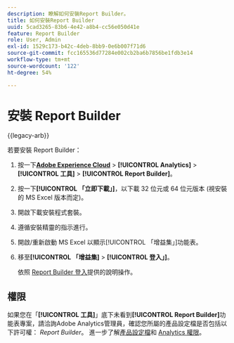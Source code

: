 ```yaml
---
description: 瞭解如何安裝Report Builder。
title: 如何安裝Report Builder
uuid: 5cad3265-83b6-4e42-a8b4-cc56e050d41e
feature: Report Builder
role: User, Admin
exl-id: 1529c173-b42c-4deb-8bb9-0e6b007f71d6
source-git-commit: fcc165536d77284e002cb2ba6b7856be1fdb3e14
workflow-type: tm+mt
source-wordcount: '122'
ht-degree: 54%

---
```


# 安裝 Report Builder

{{legacy-arb}}

若要安裝 Report Builder：

1. 按一下&#x200B;**[Adobe Experience Cloud](https://experience.adobe.com/)** > **[!UICONTROL Analytics]** > **[!UICONTROL 工具]** > **[!UICONTROL Report Builder]**。
1. 按一下&#x200B;**[!UICONTROL 「立即下載」]**，以下載 32 位元或 64 位元版本 (視安裝的 MS Excel 版本而定)。
1. 開啟下載安裝程式套裝。
1. 遵循安裝精靈的指示進行。
1. 開啟/重新啟動 MS Excel 以顯示[!UICONTROL 「增益集」]功能表。
1. 移至&#x200B;**[!UICONTROL 「增益集]** > **[!UICONTROL 登入」]**。

   依照 [Report Builder 登入](/help/analyze/legacy-report-builder/setup/login.md)提供的說明操作。

## 權限

如果您在「**[!UICONTROL 工具]**」底下未看到&#x200B;**[!UICONTROL Report Builder]**&#x200B;功能表專案，請洽詢Adobe Analytics管理員，確認您所屬的產品設定檔是否包括以下許可權： *Report Builder*。 進一步了解[產品設定檔](/help/admin/admin-console/permissions/product-profile.md)和 [Analytics 權限](/help/admin/admin-console/permissions/analytics-tools.md)。
